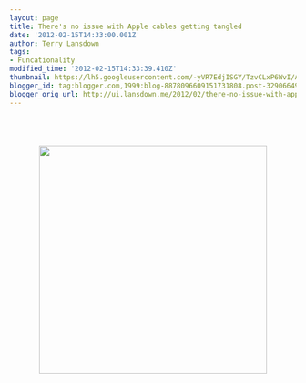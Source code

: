 ```yaml
---
layout: page
title: There's no issue with Apple cables getting tangled
date: '2012-02-15T14:33:00.001Z'
author: Terry Lansdown
tags:
- Funcationality
modified_time: '2012-02-15T14:33:39.410Z'
thumbnail: https://lh5.googleusercontent.com/-yVR7EdjISGY/TzvCLxP6WvI/AAAAAAAAAUA/qJx9OnZixwI/s72-c/0.jpg
blogger_id: tag:blogger.com,1999:blog-8878096609151731808.post-3290664927171567713
blogger_orig_url: http://ui.lansdown.me/2012/02/there-no-issue-with-apple-cables.html
---
```


<br /><br /><center><a href='https://picasaweb.google.com/t.c.lansdown/IfYouVeGotAThinGripDonTHangAbout?authkey=Gv1sRgCLu5hpP8hY69FQ#5709370460076661490'><img src='https://lh5.googleusercontent.com/-yVR7EdjISGY/TzvCLxP6WvI/AAAAAAAAAUA/qJx9OnZixwI/s288/0.jpg' border='0' width='400' height='400' style='margin:5px'></a></center><br /><br />